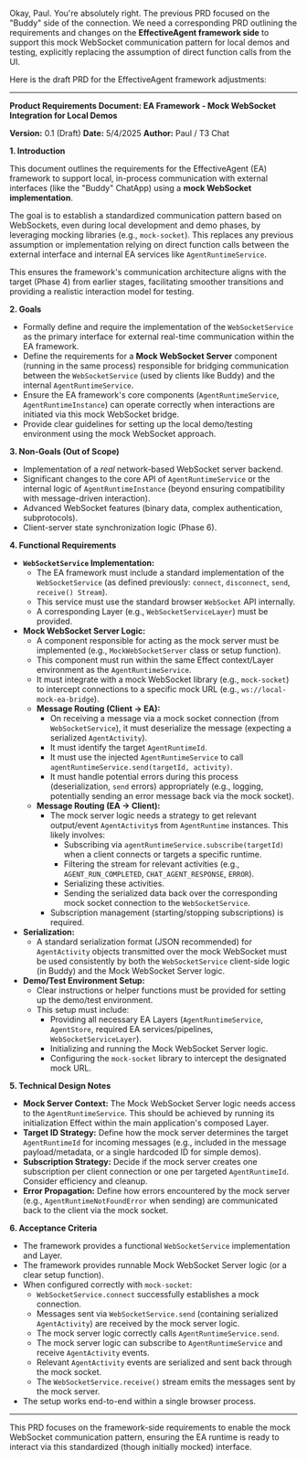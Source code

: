 Okay, Paul. You're absolutely right. The previous PRD focused on the "Buddy" side of the connection. We need a corresponding PRD outlining the requirements and changes on the **EffectiveAgent framework side** to support this mock WebSocket communication pattern for local demos and testing, explicitly replacing the assumption of direct function calls from the UI.

Here is the draft PRD for the EffectiveAgent framework adjustments:

---

**Product Requirements Document: EA Framework - Mock WebSocket Integration for Local Demos**

**Version:** 0.1 (Draft)
**Date:** 5/4/2025
**Author:** Paul / T3 Chat

**1. Introduction**

This document outlines the requirements for the EffectiveAgent (EA) framework to support local, in-process communication with external interfaces (like the "Buddy" ChatApp) using a **mock WebSocket implementation**.

The goal is to establish a standardized communication pattern based on WebSockets, even during local development and demo phases, by leveraging mocking libraries (e.g., `mock-socket`). This replaces any previous assumption or implementation relying on direct function calls between the external interface and internal EA services like `AgentRuntimeService`.

This ensures the framework's communication architecture aligns with the target (Phase 4) from earlier stages, facilitating smoother transitions and providing a realistic interaction model for testing.

**2. Goals**

*   Formally define and require the implementation of the `WebSocketService` as the primary interface for external real-time communication within the EA framework.
*   Define the requirements for a **Mock WebSocket Server** component (running in the same process) responsible for bridging communication between the `WebSocketService` (used by clients like Buddy) and the internal `AgentRuntimeService`.
*   Ensure the EA framework's core components (`AgentRuntimeService`, `AgentRuntimeInstance`) can operate correctly when interactions are initiated via this mock WebSocket bridge.
*   Provide clear guidelines for setting up the local demo/testing environment using the mock WebSocket approach.

**3. Non-Goals (Out of Scope)**

*   Implementation of a *real* network-based WebSocket server backend.
*   Significant changes to the core API of `AgentRuntimeService` or the internal logic of `AgentRuntimeInstance` (beyond ensuring compatibility with message-driven interaction).
*   Advanced WebSocket features (binary data, complex authentication, subprotocols).
*   Client-server state synchronization logic (Phase 6).

**4. Functional Requirements**

*   **`WebSocketService` Implementation:**
    *   The EA framework must include a standard implementation of the `WebSocketService` (as defined previously: `connect`, `disconnect`, `send`, `receive() Stream`).
    *   This service must use the standard browser `WebSocket` API internally.
    *   A corresponding Layer (e.g., `WebSocketServiceLayer`) must be provided.
*   **Mock WebSocket Server Logic:**
    *   A component responsible for acting as the mock server must be implemented (e.g., `MockWebSocketServer` class or setup function).
    *   This component must run within the same Effect context/Layer environment as the `AgentRuntimeService`.
    *   It must integrate with a mock WebSocket library (e.g., `mock-socket`) to intercept connections to a specific mock URL (e.g., `ws://local-mock-ea-bridge`).
    *   **Message Routing (Client -> EA):**
        *   On receiving a message via a mock socket connection (from `WebSocketService`), it must deserialize the message (expecting a serialized `AgentActivity`).
        *   It must identify the target `AgentRuntimeId`.
        *   It must use the injected `AgentRuntimeService` to call `agentRuntimeService.send(targetId, activity)`.
        *   It must handle potential errors during this process (deserialization, `send` errors) appropriately (e.g., logging, potentially sending an error message back via the mock socket).
    *   **Message Routing (EA -> Client):**
        *   The mock server logic needs a strategy to get relevant output/event `AgentActivity`s from `AgentRuntime` instances. This likely involves:
            *   Subscribing via `agentRuntimeService.subscribe(targetId)` when a client connects or targets a specific runtime.
            *   Filtering the stream for relevant activities (e.g., `AGENT_RUN_COMPLETED`, `CHAT_AGENT_RESPONSE`, `ERROR`).
            *   Serializing these activities.
            *   Sending the serialized data back over the corresponding mock socket connection to the `WebSocketService`.
        *   Subscription management (starting/stopping subscriptions) is required.
*   **Serialization:**
    *   A standard serialization format (JSON recommended) for `AgentActivity` objects transmitted over the mock WebSocket must be used consistently by both the `WebSocketService` client-side logic (in Buddy) and the Mock WebSocket Server logic.
*   **Demo/Test Environment Setup:**
    *   Clear instructions or helper functions must be provided for setting up the demo/test environment.
    *   This setup must include:
        *   Providing all necessary EA Layers (`AgentRuntimeService`, `AgentStore`, required EA services/pipelines, `WebSocketServiceLayer`).
        *   Initializing and running the Mock WebSocket Server logic.
        *   Configuring the `mock-socket` library to intercept the designated mock URL.

**5. Technical Design Notes**

*   **Mock Server Context:** The Mock WebSocket Server logic needs access to the `AgentRuntimeService`. This should be achieved by running its initialization Effect within the main application's composed Layer.
*   **Target ID Strategy:** Define how the mock server determines the target `AgentRuntimeId` for incoming messages (e.g., included in the message payload/metadata, or a single hardcoded ID for simple demos).
*   **Subscription Strategy:** Decide if the mock server creates one subscription per client connection or one per targeted `AgentRuntimeId`. Consider efficiency and cleanup.
*   **Error Propagation:** Define how errors encountered by the mock server (e.g., `AgentRuntimeNotFoundError` when sending) are communicated back to the client via the mock socket.

**6. Acceptance Criteria**

*   The framework provides a functional `WebSocketService` implementation and Layer.
*   The framework provides runnable Mock WebSocket Server logic (or a clear setup function).
*   When configured correctly with `mock-socket`:
    *   `WebSocketService.connect` successfully establishes a mock connection.
    *   Messages sent via `WebSocketService.send` (containing serialized `AgentActivity`) are received by the mock server logic.
    *   The mock server logic correctly calls `AgentRuntimeService.send`.
    *   The mock server logic can subscribe to `AgentRuntimeService` and receive `AgentActivity` events.
    *   Relevant `AgentActivity` events are serialized and sent back through the mock socket.
    *   The `WebSocketService.receive()` stream emits the messages sent by the mock server.
*   The setup works end-to-end within a single browser process.

---

This PRD focuses on the framework-side requirements to enable the mock WebSocket communication pattern, ensuring the EA runtime is ready to interact via this standardized (though initially mocked) interface.